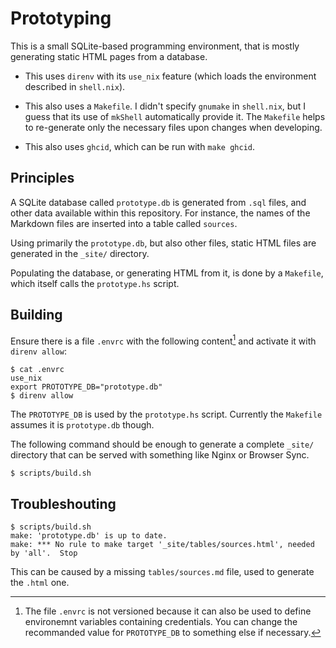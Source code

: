 # Prototyping

This is a small SQLite-based programming environment, that is mostly generating
static HTML pages from a database.

- This uses `direnv` with its `use_nix` feature (which loads the environment
described in `shell.nix`).

- This also uses a `Makefile`. I didn't specify `gnumake` in `shell.nix`, but I
guess that its use of `mkShell` automatically provide it. The `Makefile` helps
to re-generate only the necessary files upon changes when developing.

- This also uses `ghcid`, which can be run with `make ghcid`.


## Principles

A SQLite database called `prototype.db` is generated from `.sql` files, and
other data available within this repository. For instance, the names of the
Markdown files are inserted into a table called `sources`.

Using primarily the `prototype.db`, but also other files, static  HTML files
are generated in the `_site/` directory.

Populating the database, or generating HTML from it, is done by a `Makefile`,
which itself calls the `prototype.hs` script.


## Building

Ensure there is a file `.envrc` with the following content[^envrc] and activate
it with `direnv allow`:

```
$ cat .envrc
use_nix
export PROTOTYPE_DB="prototype.db"
$ direnv allow
```

[^envrc]: The file `.envrc` is not versioned because it can also be used to
define environemnt variables containing credentials. You can change the
recommanded value for `PROTOTYPE_DB` to something else if necessary.

The `PROTOTYPE_DB` is used by the `prototype.hs` script. Currently the
`Makefile` assumes it is `prototype.db` though.

The following command should be enough to generate a complete `_site/`
directory that can be served with something like Nginx or Browser Sync.

```
$ scripts/build.sh
```


## Troubleshouting

```
$ scripts/build.sh 
make: 'prototype.db' is up to date.
make: *** No rule to make target '_site/tables/sources.html', needed by 'all'.  Stop
```

This can be caused by a missing `tables/sources.md` file, used to generate the
`.html` one.

